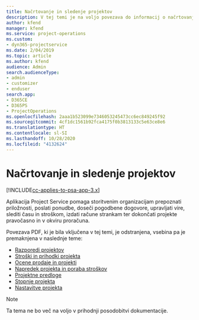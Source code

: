 ```yaml
---
title: Načrtovanje in sledenje projektov
description: V tej temi je na voljo povezava do informacij o načrtovanju in sledenju v aplikaciji Project Service Automation.
author: kfend
manager: kfend
ms.service: project-operations
ms.custom:
- dyn365-projectservice
ms.date: 2/04/2019
ms.topic: article
ms.author: kfend
audience: Admin
search.audienceType:
- admin
- customizer
- enduser
search.app:
- D365CE
- D365PS
- ProjectOperations
ms.openlocfilehash: 2aaa1b523099e7346053245473cc6ec849245f92
ms.sourcegitcommit: 4cf1dc1561b92fca4175f0b3813133c5e63ce8e6
ms.translationtype: HT
ms.contentlocale: sl-SI
ms.lasthandoff: 10/28/2020
ms.locfileid: "4132624"
---
```

# <a name="project-planning-and-tracking"></a>Načrtovanje in sledenje projektov

[!INCLUDE[cc-applies-to-psa-app-3.x](../../includes/cc-applies-to-psa-app-3x.md)]

Aplikacija Project Service pomaga storitvenim organizacijam prepoznati priložnosti, poslati ponudbe, doseči pogodbene dogovore, upravljati vire, slediti času in stroškom, izdati račune strankam ter dokončati projekte pravočasno in v okviru proračuna. 

Povezava PDF, ki je bila vključena v tej temi, je odstranjena, vsebina pa je premaknjena v naslednje teme:

- [Razporedi projektov](../project-creating.md)
- [Stroški in prihodki projekta](../project-estimating.md)
- [Ocene prodaje in projekti](../project-leveraging.md)
- [Napredek projekta in poraba stroškov](../project-tracking.md)
- [Projektne predloge](../project-templates.md)
- [Stopnje projekta](../project-stages.md)
- [Nastavitve projekta](../project-settings.md)

> [!NOTE]
> Ta tema ne bo več na voljo v prihodnji posodobitvi dokumentacije. 
